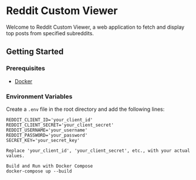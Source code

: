 # Reddit Custom Viewer

Welcome to Reddit Custom Viewer, a web application to fetch and display top posts from specified subreddits.

## Getting Started

### Prerequisites

- [Docker](https://www.docker.com/get-started)

### Environment Variables

Create a `.env` file in the root directory and add the following lines:

```env
REDDIT_CLIENT_ID='your_client_id'
REDDIT_CLIENT_SECRET='your_client_secret'
REDDIT_USERNAME='your_username'
REDDIT_PASSWORD='your_password'
SECRET_KEY='your_secret_key'

Replace 'your_client_id', 'your_client_secret', etc., with your actual values.

Build and Run with Docker Compose
docker-compose up --build
